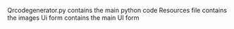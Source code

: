 Qrcodegenerator.py contains the main python code
Resources file contains the images
Ui form contains the main UI form
